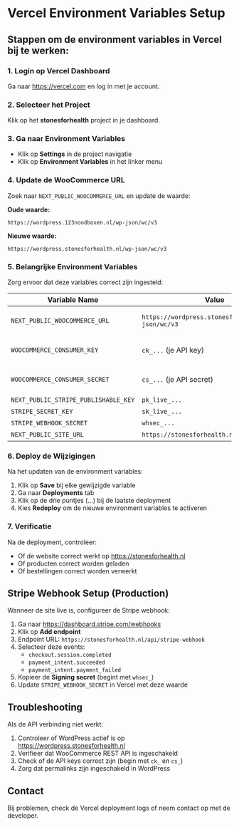 # Vercel Environment Variables Setup

## Stappen om de environment variables in Vercel bij te werken:

### 1. Login op Vercel Dashboard
Ga naar https://vercel.com en log in met je account.

### 2. Selecteer het Project
Klik op het **stonesforhealth** project in je dashboard.

### 3. Ga naar Environment Variables
- Klik op **Settings** in de project navigatie
- Klik op **Environment Variables** in het linker menu

### 4. Update de WooCommerce URL
Zoek naar `NEXT_PUBLIC_WOOCOMMERCE_URL` en update de waarde:

**Oude waarde:**
```
https://wordpress.123noodboxen.nl/wp-json/wc/v3
```

**Nieuwe waarde:**
```
https://wordpress.stonesforhealth.nl/wp-json/wc/v3
```

### 5. Belangrijke Environment Variables

Zorg ervoor dat deze variables correct zijn ingesteld:

| Variable Name | Value | Environment |
|--------------|-------|------------|
| `NEXT_PUBLIC_WOOCOMMERCE_URL` | `https://wordpress.stonesforhealth.nl/wp-json/wc/v3` | Production, Preview, Development |
| `WOOCOMMERCE_CONSUMER_KEY` | `ck_...` (je API key) | Production, Preview, Development |
| `WOOCOMMERCE_CONSUMER_SECRET` | `cs_...` (je API secret) | Production, Preview, Development |
| `NEXT_PUBLIC_STRIPE_PUBLISHABLE_KEY` | `pk_live_...` | Production |
| `STRIPE_SECRET_KEY` | `sk_live_...` | Production |
| `STRIPE_WEBHOOK_SECRET` | `whsec_...` | Production |
| `NEXT_PUBLIC_SITE_URL` | `https://stonesforhealth.nl` | Production |

### 6. Deploy de Wijzigingen
Na het updaten van de environment variables:
1. Klik op **Save** bij elke gewijzigde variable
2. Ga naar **Deployments** tab
3. Klik op de drie puntjes (...) bij de laatste deployment
4. Kies **Redeploy** om de nieuwe environment variables te activeren

### 7. Verificatie
Na de deployment, controleer:
- Of de website correct werkt op https://stonesforhealth.nl
- Of producten correct worden geladen
- Of bestellingen correct worden verwerkt

## Stripe Webhook Setup (Production)

Wanneer de site live is, configureer de Stripe webhook:

1. Ga naar https://dashboard.stripe.com/webhooks
2. Klik op **Add endpoint**
3. Endpoint URL: `https://stonesforhealth.nl/api/stripe-webhook`
4. Selecteer deze events:
   - `checkout.session.completed`
   - `payment_intent.succeeded`
   - `payment_intent.payment_failed`
5. Kopieer de **Signing secret** (begint met `whsec_`)
6. Update `STRIPE_WEBHOOK_SECRET` in Vercel met deze waarde

## Troubleshooting

Als de API verbinding niet werkt:
1. Controleer of WordPress actief is op https://wordpress.stonesforhealth.nl
2. Verifieer dat WooCommerce REST API is ingeschakeld
3. Check of de API keys correct zijn (begin met `ck_` en `cs_`)
4. Zorg dat permalinks zijn ingeschakeld in WordPress

## Contact
Bij problemen, check de Vercel deployment logs of neem contact op met de developer.